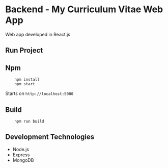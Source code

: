 # Backend - My Curriculum Vitae Web App

Web app developed in React.js

## Run Project

## Npm
```
    npm install
    npm start
```

Starts on `http://localhost:5000`

## Build
```
    npm run build
```

## Development Technologies
* Node.js
* Express
* MongoDB

